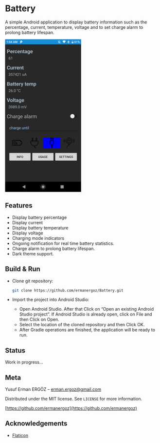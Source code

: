 # Battery

A simple Android application to display battery information such as the percentage, current, temperature, voltage and to set charge alarm to prolong battery lifespan.

<p float="center">
	<img src="https://github.com/ermanergoz/Battery/blob/master/assets/Screenshot_20210316-010430.png" height="500">
</p>

## Features

- Display battery percentage
- Display current
- Display battery temperature
- Display voltage
- Charging mode indicators
- Ongoing notification for real time battery statistics.
- Charge alarm to prolong battery lifespan.
- Dark theme support.

## Build & Run

- Clone git repository:

	```sh
	git clone https://github.com/ermanergoz/Battery.git
	```

- Import the project into Android Studio:
	- Open Android Studio. After that Click on “Open an existing Android Studio project”. If Android Studio is already open, click on File and then Click on Open.
	- Select the location of the cloned repository and then Click OK.
	- After Gradle operations are finished, the application will be ready to run.
	
## Status

Work in progress...

## Meta

Yusuf Erman ERGÖZ – erman.ergoz@gmail.com

Distributed under the MIT license. See ``LICENSE`` for more information.

[https://github.com/ermanergoz](https://github.com/ermanergoz)

## Acknowledgements

- [Flaticon](https://www.flaticon.com/)
